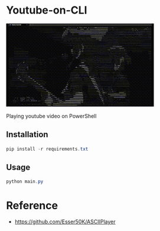 # Youtube-on-CLI
![Python](/docs/result.gif)

Playing youtube video on PowerShell

## Installation
```powershell
pip install -r requirements.txt
```

## Usage
```powershell
python main.py
```


# Reference
- https://github.com/Esser50K/ASCIIPlayer